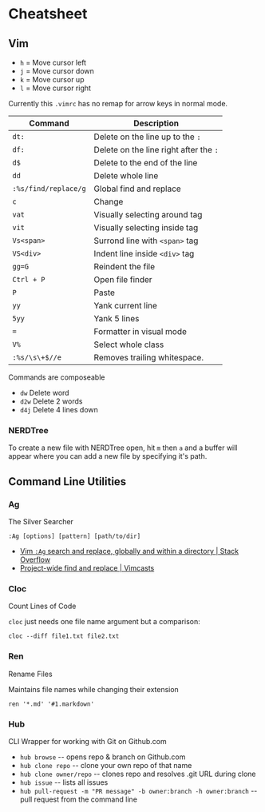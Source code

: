 # Cheatsheet

## Vim

- `h` = Move cursor left
- `j` = Move cursor down
- `k` = Move cursor up
- `l` = Move cursor right

Currently this `.vimrc` has no remap for arrow keys in normal mode.

|Command             | Description                           |
|--------------------| --------------------------------------|
|`dt:`               | Delete on the line up to the `:`      |
|`df:`               | Delete on the line right after the `:`|
|`d$`                | Delete to the end of the line         |
|`dd`                | Delete whole line                     |
|`:%s/find/replace/g`| Global find and replace               |
|`c`                 | Change                                |
|`vat`               | Visually selecting around tag         |
|`vit`               | Visually selecting inside tag         |
|`Vs<span>`          | Surrond line with `<span>` tag        |
|`VS<div>`           | Indent line inside `<div>` tag        |
|`gg=G`              | Reindent the file                     |
|`Ctrl + P`          | Open file finder                      |
|`P`                 | Paste                                 |
|`yy`                | Yank current line                     |
|`5yy`               | Yank 5 lines                          |
|`=`                 | Formatter in visual mode              |
|`V%`                | Select whole class                    |
|`:%s/\s\+$//e`      | Removes trailing whitespace.          |

Commands are composeable

- `dw` Delete word
- `d2w` Delete 2 words
- `d4j` Delete 4 lines down

### NERDTree

To create a new file with NERDTree open, hit `m` then `a` and a buffer will appear where you can add a new file by specifying it's path.

## Command Line Utilities

### Ag

The Silver Searcher

```shell
:Ag [options] [pattern] [path/to/dir]
```

- [Vim `:Ag` search and replace, globally and within a directory | Stack Overflow](http://stackoverflow.com/questions/22206332/vim-ag-search-and-replace-globally-and-within-a-directory)
- [Project-wide find and replace | Vimcasts](http://vimcasts.org/episodes/project-wide-find-and-replace/)

### Cloc

Count Lines of Code

`cloc` just needs one file name argument but a comparison:

```shell
cloc --diff file1.txt file2.txt
```

### Ren

Rename Files

Maintains file names while changing their extension

```shell
ren '*.md' '#1.markdown'
```


### Hub

CLI Wrapper for working with Git on Github.com

- `hub browse` -- opens repo & branch on Github.com
- `hub clone repo` -- clone your own repo of that name
- `hub clone owner/repo` -- clones repo and resolves .git URL during clone
- `hub issue` -- lists all issues
- `hub pull-request -m "PR message" -b owner:branch -h owner:branch` -- pull request from the command line
